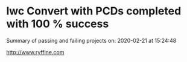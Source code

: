 # lwc Convert with PCDs completed with 100 % success

Summary of passing and failing projects on: 2020-02-21 at 15:24:48

http://www.ryffine.com
